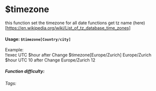 # $timezone
this function set the timezone for all date functions
get tz name (here)[https://en.wikipedia.org/wiki/List_of_tz_database_time_zones]
#### Usage: `$timezone[Country/city]`

Example:
<br/>
<discord-messages>
	<discord-message :bot="false" role-color="#ffcc9a" author="Member">
		!!exec 
        UTC $hour
        after Change $timezone[Europe/Zurich]
        Europe/Zurich $hour
	</discord-message>
	<discord-message :bot="true" role-color="#0099ff" author="Custom Command" avatar="https://media.discordapp.net/avatars/725721249652670555/781224f90c3b841ba5b40678e032f74a.webp">
		UTC 10
        after Change  Europe/Zurich 12
	</discord-message>
</discord-messages>

##### Function difficulty: <Badge type="tip" text="Easy" vertical="middle" /> 
###### Tags: <Badge type="tip" text="timezone" vertical="middle" /> 
